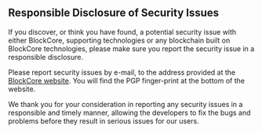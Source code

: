 Responsible Disclosure of Security Issues
-----------------------

If you discover, or think you have found, a potential security issue with either BlockCore, supporting technologies or any blockchain built on BlockCore technologies, please make sure you report the security issue in a responsible disclosure.

Please report security issues by e-mail, to the address provided at the [BlockCore website](http://blockcore.net/). You will find the PGP finger-print at the bottom of the website.

We thank you for your consideration in reporting any security issues in a responsible and timely manner, allowing the 
developers to fix the bugs and problems before they result in serious issues for our users.